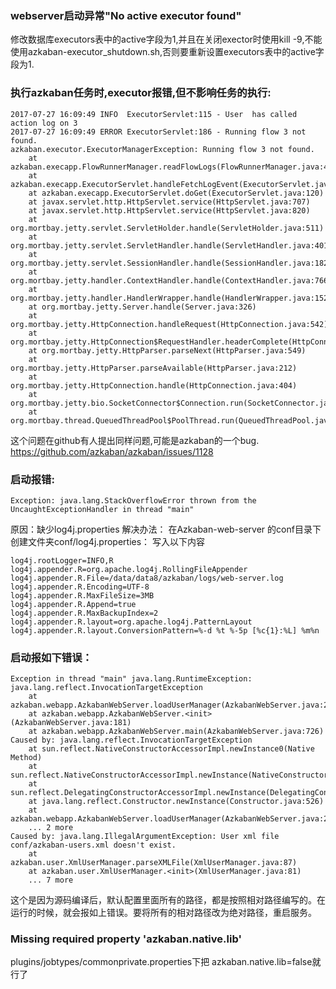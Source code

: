 ### webserver启动异常"No active executor found" 
修改数据库executors表中的active字段为1,并且在关闭exector时使用kill -9,不能使用azkaban-executor_shutdown.sh,否则要重新设置executors表中的active字段为1. 

### 执行azkaban任务时,executor报错,但不影响任务的执行:
```
2017-07-27 16:09:49 INFO  ExecutorServlet:115 - User  has called action log on 3
2017-07-27 16:09:49 ERROR ExecutorServlet:186 - Running flow 3 not found.
azkaban.executor.ExecutorManagerException: Running flow 3 not found.
    at azkaban.execapp.FlowRunnerManager.readFlowLogs(FlowRunnerManager.java:472)
    at azkaban.execapp.ExecutorServlet.handleFetchLogEvent(ExecutorServlet.java:183)
    at azkaban.execapp.ExecutorServlet.doGet(ExecutorServlet.java:120)
    at javax.servlet.http.HttpServlet.service(HttpServlet.java:707)
    at javax.servlet.http.HttpServlet.service(HttpServlet.java:820)
    at org.mortbay.jetty.servlet.ServletHolder.handle(ServletHolder.java:511)
    at org.mortbay.jetty.servlet.ServletHandler.handle(ServletHandler.java:401)
    at org.mortbay.jetty.servlet.SessionHandler.handle(SessionHandler.java:182)
    at org.mortbay.jetty.handler.ContextHandler.handle(ContextHandler.java:766)
    at org.mortbay.jetty.handler.HandlerWrapper.handle(HandlerWrapper.java:152)
    at org.mortbay.jetty.Server.handle(Server.java:326)
    at org.mortbay.jetty.HttpConnection.handleRequest(HttpConnection.java:542)
    at org.mortbay.jetty.HttpConnection$RequestHandler.headerComplete(HttpConnection.java:928)
    at org.mortbay.jetty.HttpParser.parseNext(HttpParser.java:549)
    at org.mortbay.jetty.HttpParser.parseAvailable(HttpParser.java:212)
    at org.mortbay.jetty.HttpConnection.handle(HttpConnection.java:404)
    at org.mortbay.jetty.bio.SocketConnector$Connection.run(SocketConnector.java:228)
    at org.mortbay.thread.QueuedThreadPool$PoolThread.run(QueuedThreadPool.java:582)
```

这个问题在github有人提出同样问题,可能是azkaban的一个bug. 
https://github.com/azkaban/azkaban/issues/1128

### 启动报错: 

```
Exception: java.lang.StackOverflowError thrown from the UncaughtExceptionHandler in thread "main"
```

原因：缺少log4j.properties 
解决办法： 
在Azkaban-web-server 的conf目录下创建文件夹conf/log4j.properties： 
写入以下内容


```
log4j.rootLogger=INFO,R
log4j.appender.R=org.apache.log4j.RollingFileAppender
log4j.appender.R.File=/data/data8/azkaban/logs/web-server.log
log4j.appender.R.Encoding=UTF-8
log4j.appender.R.MaxFileSize=3MB
log4j.appender.R.Append=true 
log4j.appender.R.MaxBackupIndex=2
log4j.appender.R.layout=org.apache.log4j.PatternLayout
log4j.appender.R.layout.ConversionPattern=%-d %t %-5p [%c{1}:%L] %m%n
```
### 启动报如下错误：

```
Exception in thread "main" java.lang.RuntimeException: java.lang.reflect.InvocationTargetException
    at azkaban.webapp.AzkabanWebServer.loadUserManager(AzkabanWebServer.java:230)
    at azkaban.webapp.AzkabanWebServer.<init>(AzkabanWebServer.java:181)
    at azkaban.webapp.AzkabanWebServer.main(AzkabanWebServer.java:726)
Caused by: java.lang.reflect.InvocationTargetException
    at sun.reflect.NativeConstructorAccessorImpl.newInstance0(Native Method)
    at sun.reflect.NativeConstructorAccessorImpl.newInstance(NativeConstructorAccessorImpl.java:57)
    at sun.reflect.DelegatingConstructorAccessorImpl.newInstance(DelegatingConstructorAccessorImpl.java:45)
    at java.lang.reflect.Constructor.newInstance(Constructor.java:526)
    at azkaban.webapp.AzkabanWebServer.loadUserManager(AzkabanWebServer.java:226)
    ... 2 more
Caused by: java.lang.IllegalArgumentException: User xml file conf/azkaban-users.xml doesn't exist.
    at azkaban.user.XmlUserManager.parseXMLFile(XmlUserManager.java:87)
    at azkaban.user.XmlUserManager.<init>(XmlUserManager.java:81)
    ... 7 more
```
这个是因为源码编译后，默认配置里面所有的路径，都是按照相对路径编写的。在运行的时候，就会报如上错误。要将所有的相对路径改为绝对路径，重启服务。

### Missing required property 'azkaban.native.lib'

plugins/jobtypes/commonprivate.properties下把 azkaban.native.lib=false就行了


